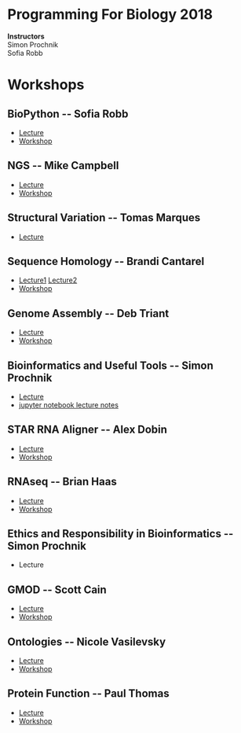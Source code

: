 # Programming For Biology 2018

__Instructors__  
Simon Prochnik  
Sofia Robb     

# Workshops

## BioPython  -- Sofia Robb
  - [Lecture](../lectures/biopython.md)
  - [Workshop](../problemsets/biopython_problemset.md)
## NGS -- Mike Campbell
  - [Lecture](NGS/Mike_pfb_talk.pdf) 
  - [Workshop](NGS)
## Structural Variation -- Tomas Marques
  - [Lecture](../lectures/CSH_TMB_2018%20copy2pg.pdf)
## Sequence Homology -- Brandi Cantarel
  - [Lecture1](Sequence_homology/HomologyAlignments.pdf) [Lecture2](workshops/Sequence_homology/PSIBlastHmmer.pdf)
  - [Workshop](Sequence_homology/README.md)
## Genome Assembly -- Deb Triant
  - [Lecture](../lectures/Triant_GenomeAssembly_CSHL2018.pdf)
  - [Workshop](GenomeAssembly)
## Bioinformatics and Useful Tools -- Simon Prochnik
  - [Lecture](../lectures/bioinfPipesLectureSimon.md)
  - [jupyter notebook lecture notes](lectures/jupyterNotebook.md)
## STAR RNA Aligner -- Alex Dobin
  - [Lecture](STAR_RNA_aligner/2018_ProgrammingForBiologistsCSHL_Dobin.pdf)
  - [Workshop](STAR_RNA_aligner)
## RNAseq -- Brian Haas
  - [Lecture](RNAseq/rnaseq_slides_PFB2018.pdf)
  - [Workshop](RNAseq) 
## Ethics and Responsibility in Bioinformatics -- Simon Prochnik
  - Lecture
## GMOD -- Scott Cain
  - [Lecture](GMOD/Pfb_GMOD_lecture_2018.pdf)
  - [Workshop](GMOD)
## Ontologies -- Nicole Vasilevsky
  - [Lecture](Ontologies/IntroToOntologies_CSH_2018-10-28g.pdf)
  - [Workshop](Ontologies)
## Protein Function -- Paul Thomas
  - [Lecture](Protein_Function_Annotation/PaulThomas_cshl2018.pdf)
  - [Workshop](Protein_Function_Annotation)
